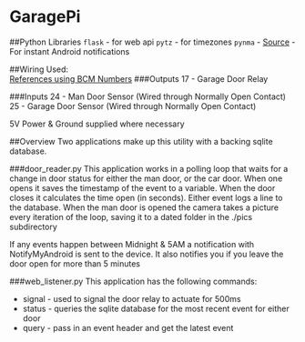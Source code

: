 GaragePi
=====

##Python Libraries
`flask` - for web api
`pytz` - for timezones
`pynma` - [Source](https://github.com/uskr/pynma) - For instant Android notifications

##Wiring Used:   
[References using BCM Numbers](http://www.raspberrypi-spy.co.uk/wp-content/uploads/2012/06/Raspberry-Pi-GPIO-Layout-Model-B-Plus-rotated-2700x900-1024x341.png)
###Outputs
17 - Garage Door Relay

###Inputs
24 - Man Door Sensor (Wired through Normally Open Contact)
25 - Garage Door Sensor (Wired through Normally Open Contact)

5V Power & Ground supplied where necessary

##Overview
Two applications make up this utility with a backing sqlite database.

###door_reader.py
This application works in a polling loop that waits for a change in door status for either the man door, or the car door. When one opens it saves the timestamp of the event to a variable. When the door closes it calculates the time open (in seconds). Either event logs a line to the database. When the man door is opened the camera takes a picture every iteration of the loop, saving it to a dated folder in the ./pics subdirectory

If any events happen between Midnight & 5AM a notification with NotifyMyAndroid is sent to the device. It also notifies you if you leave the door open for more than 5 minutes

###web_listener.py
This application has the following commands:

* signal - used to signal the door relay to actuate for 500ms
* status - queries the sqlite database for the most recent event for either door
* query - pass in an event header and get the latest event
